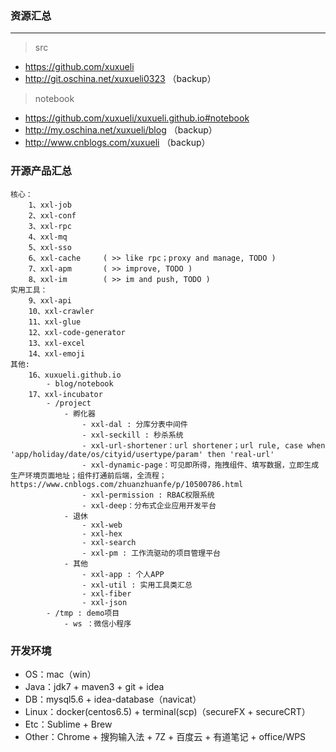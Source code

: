 ### 资源汇总

---
> src
- https://github.com/xuxueli
- http://git.oschina.net/xuxueli0323 （backup）

> notebook
- https://github.com/xuxueli/xuxueli.github.io#notebook
- http://my.oschina.net/xuxueli/blog （backup）
- http://www.cnblogs.com/xuxueli （backup）


### 开源产品汇总

    核心：
        1、xxl-job
        2、xxl-conf
        3、xxl-rpc
        4、xxl-mq
        5、xxl-sso
        6、xxl-cache     ( >> like rpc；proxy and manage, TODO )
        7、xxl-apm       ( >> improve, TODO )
        8、xxl-im        ( >> im and push, TODO )
    实用工具：
        9、xxl-api
        10、xxl-crawler
        11、xxl-glue
        12、xxl-code-generator
        13、xxl-excel
        14、xxl-emoji
    其他:
        16、xuxueli.github.io
            - blog/notebook
        17、xxl-incubator
            - /project
                - 孵化器
                    - xxl-dal : 分库分表中间件
                    - xxl-seckill : 秒杀系统
                    - xxl-url-shortener：url shortener；url rule, case when 'app/holiday/date/os/cityid/usertype/param' then 'real-url'
                    - xxl-dynamic-page：可见即所得，拖拽组件、填写数据，立即生成生产环境页面地址；组件打通前后端，全流程；https://www.cnblogs.com/zhuanzhuanfe/p/10500786.html
                    - xxl-permission : RBAC权限系统
                    - xxl-deep：分布式企业应用开发平台
                - 退休
                    - xxl-web
                    - xxl-hex
                    - xxl-search
                    - xxl-pm : 工作流驱动的项目管理平台
                - 其他
                    - xxl-app : 个人APP
                    - xxl-util : 实用工具类汇总
                    - xxl-fiber
                    - xxl-json
            - /tmp : demo项目
                - ws ：微信小程序
        
       
### 开发环境

- OS：mac（win）
- Java：jdk7 + maven3 + git + idea
- DB：mysql5.6 + idea-database（navicat） 
- Linux：docker(centos6.5) + terminal(scp)（secureFX + secureCRT）  
- Etc：Sublime + Brew
- Other：Chrome + 搜狗输入法 + 7Z + 百度云 + 有道笔记 + office/WPS
